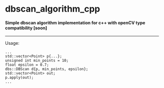 # dbscan_algorithm_cpp
#### Simple dbscan algorithm implementation for c++ with openCV type compatibility [soon]
---

Usage:
```
...
std::vector<Point> p{...};
unsigned int min_points = 10;
float epsilon = 0.7;
dbs::DBScan d{p, min_points, epsilon};
std::vector<Point> out;
p.apply(out);
...
